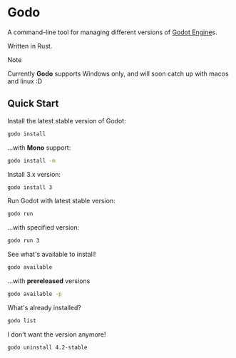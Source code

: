 # Godo
A command-line tool for managing different versions of [Godot Engine](https://github.com/godotengine/godot)s.  

Written in Rust.  

> [!NOTE]  
>   
> Currently **Godo** supports Windows only, and will soon catch up with macos and linux :D

## Quick Start
Install the latest stable version of Godot:
```Bash
godo install
```
  
...with **Mono** support:
```Bash
godo install -m
```  

Install 3.x version:
```Bash
godo install 3
```  
  

Run Godot with latest stable version:
```Bash
godo run
```  

...with specified version:
```Bash
godo run 3
```  
  

See what's available to install!
```Bash
godo available
```
  

...with **prereleased** versions
```Bash
godo available -p
```


What's already installed?
```Bash
godo list
```  
  

I don't want the version anymore!
```Bash
godo uninstall 4.2-stable
```

